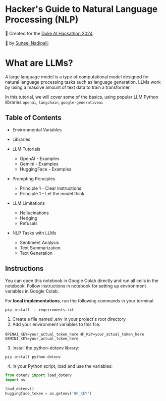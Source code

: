 # Hacker's Guide to Natural Language Processing (NLP)

🚀 Created for the [Duke AI Hackathon 2024](https://dukeaihackathon.com/)

👋 by [Suneel Nadipalli](https://www.linkedin.com/in/suneel-n/)

# What are LLMs?

A large language model is a type of computational model designed for natural language processing tasks such as language generation. LLMs work by using a massive amount of text data to train a transformer.

In this tutorial, we will cover some of the basics, using popular LLM Python libraries `openai`, `langchain`, `google-generativeai`

## Table of Contents
* Environmental Variables

* Libraries

* LLM Tutorials
  * OpenAI - Examples
  * Gemini - Examples
  * HuggingFace - Examples
* Prompting Principles
  * Principle 1 - Clear Instructions
  * Principle 1 - Let the model think
* LLM Limitations
  * Hallucinations
  * Hedging
  * Refusals
* NLP Tasks with LLMs
  * Sentiment Analysis
  * Text Summarization
  * Text Generation

## Instructions
You can open this notebook in Google Colab directly and run all cells in the notebook. Follow instructions in notebook for setting up environment variables in Google Colab.

For **local implementations**, run the following commands in your terminal:

```bash
pip install -r requirements.txt
```

1. Create a file named .env in your project's root directory
2. Add your environment variables to this file:

`OPENAI_KEY=your_actual_token_here`
`HF_KEY=your_actual_token_here`
`GEMINI_KEY=your_actual_token_here`

3. Install the python-dotenv library:

`pip install python-dotenv`

4. In your Python script, load and use the variables:

```python
from dotenv import load_dotenv
import os

load_dotenv()
huggingface_token = os.getenv('HF_KEY')
```
